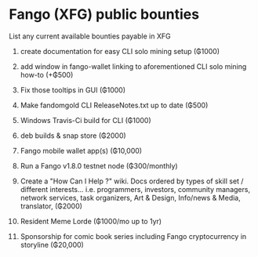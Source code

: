 # Fango (XFG) public bounties
List any current available bounties payable in XFG

1) create documentation for easy CLI solo mining setup (₲1000)

2) add window in fango-wallet linking to aforementioned CLI solo mining how-to (+₲500)

3) Fix those tooltips in GUI (₲1000)

4) Make fandomgold CLI ReleaseNotes.txt up to date (₲500)

5) Windows Travis-Ci build for CLI (₲1000)

6) deb builds & snap store (₲2000)

7) Fango mobile wallet app(s) (₲10,000)

8) Run a Fango v1.8.0 testnet node (₲300/monthly)

9) Create a "How Can I Help ?" wiki. Docs ordered by types of skill set / different interests...  i.e.  programmers, investors, community managers, network services, task organizers, Art & Design, Info/news & Media, translator, (₲2000)

10) Resident Meme Lorde (₲1000/mo up to 1yr)

11) Sponsorship for comic book series including Fango cryptocurrency in storyline (₲20,000)
